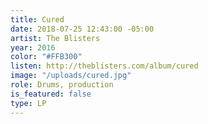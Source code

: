 ```yaml
---
title: Cured
date: 2018-07-25 12:43:00 -05:00
artist: The Blisters
year: 2016
color: "#FFB300"
listen: http://theblisters.com/album/cured
image: "/uploads/cured.jpg"
role: Drums, production
is_featured: false
type: LP
---
```


